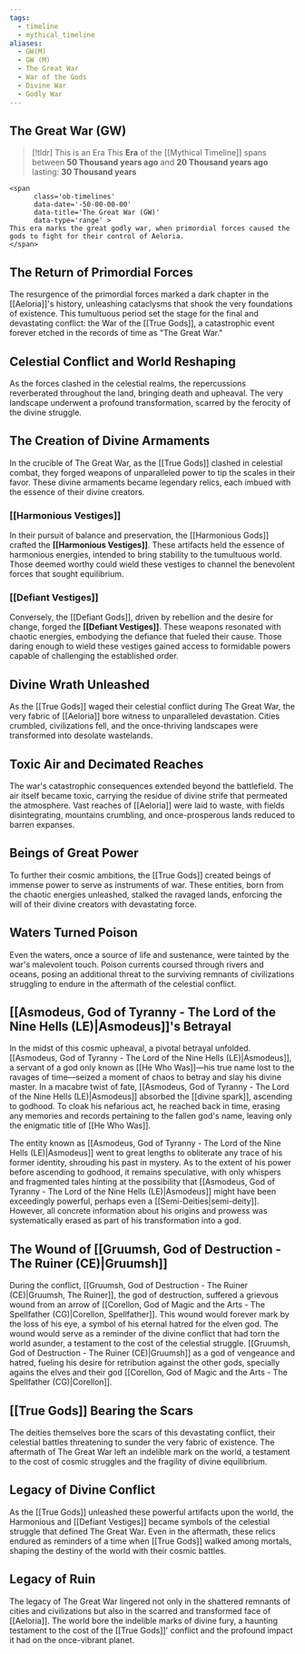 ```yaml
---
tags:
  - timeline
  - mythical_timeline
aliases:
  - GW(M)
  - GW (M)
  - The Great War
  - War of the Gods
  - Divine War
  - Godly War
---
```

## The Great War (GW)

> [!tldr] This is an Era
> This **Era** of the [[Mythical Timeline]] spans between **50 Thousand years ago** and **20 Thousand years ago** lasting: **30 Thousand years**
```
<span 
	  class='ob-timelines' 
	  data-date='-50-00-00-00' 
	  data-title='The Great War (GW)'
	  data-type='range' > 
This era marks the great godly war, when primordial forces caused the gods to fight for their control of Aeloria.
</span>
```


## The Return of Primordial Forces

The resurgence of the primordial forces marked a dark chapter in the [[Aeloria]]'s history, unleashing cataclysms that shook the very foundations of existence. This tumultuous period set the stage for the final and devastating conflict: the War of the [[True Gods]], a catastrophic event forever etched in the records of time as "The Great War."

## Celestial Conflict and World Reshaping

As the forces clashed in the celestial realms, the repercussions reverberated throughout the land, bringing death and upheaval. The very landscape underwent a profound transformation, scarred by the ferocity of the divine struggle.

## The Creation of Divine Armaments

In the crucible of The Great War, as the [[True Gods]] clashed in celestial combat, they forged weapons of unparalleled power to tip the scales in their favor. These divine armaments became legendary relics, each imbued with the essence of their divine creators.

### [[Harmonious Vestiges]]

In their pursuit of balance and preservation, the [[Harmonious Gods]] crafted the **[[Harmonious Vestiges]]**. These artifacts held the essence of harmonious energies, intended to bring stability to the tumultuous world. Those deemed worthy could wield these vestiges to channel the benevolent forces that sought equilibrium.

### [[Defiant Vestiges]]

Conversely, the [[Defiant Gods]], driven by rebellion and the desire for change, forged the **[[Defiant Vestiges]]**. These weapons resonated with chaotic energies, embodying the defiance that fueled their cause. Those daring enough to wield these vestiges gained access to formidable powers capable of challenging the established order.

## Divine Wrath Unleashed

As the [[True Gods]] waged their celestial conflict during The Great War, the very fabric of [[Aeloria]] bore witness to unparalleled devastation. Cities crumbled, civilizations fell, and the once-thriving landscapes were transformed into desolate wastelands.

## Toxic Air and Decimated Reaches

The war's catastrophic consequences extended beyond the battlefield. The air itself became toxic, carrying the residue of divine strife that permeated the atmosphere. Vast reaches of [[Aeloria]] were laid to waste, with fields disintegrating, mountains crumbling, and once-prosperous lands reduced to barren expanses.

## Beings of Great Power

To further their cosmic ambitions, the [[True Gods]] created beings of immense power to serve as instruments of war. These entities, born from the chaotic energies unleashed, stalked the ravaged lands, enforcing the will of their divine creators with devastating force.

## Waters Turned Poison

Even the waters, once a source of life and sustenance, were tainted by the war's malevolent touch. Poison currents coursed through rivers and oceans, posing an additional threat to the surviving remnants of civilizations struggling to endure in the aftermath of the celestial conflict.

## [[Asmodeus, God of Tyranny - The Lord of the Nine Hells (LE)|Asmodeus]]'s Betrayal

In the midst of this cosmic upheaval, a pivotal betrayal unfolded. [[Asmodeus, God of Tyranny - The Lord of the Nine Hells (LE)|Asmodeus]], a servant of a god only known as [[He Who Was]]—his true name lost to the ravages of time—seized a moment of chaos to betray and slay his divine master. In a macabre twist of fate, [[Asmodeus, God of Tyranny - The Lord of the Nine Hells (LE)|Asmodeus]] absorbed the [[divine spark]], ascending to godhood. To cloak his nefarious act, he reached back in time, erasing any memories and records pertaining to the fallen god's name, leaving only the enigmatic title of [[He Who Was]].

The entity known as [[Asmodeus, God of Tyranny - The Lord of the Nine Hells (LE)|Asmodeus]] went to great lengths to obliterate any trace of his former identity, shrouding his past in mystery. As to the extent of his power before ascending to godhood, it remains speculative, with only whispers and fragmented tales hinting at the possibility that [[Asmodeus, God of Tyranny - The Lord of the Nine Hells (LE)|Asmodeus]] might have been exceedingly powerful, perhaps even a [[Semi-Deities|semi-deity]]. However, all concrete information about his origins and prowess was systematically erased as part of his transformation into a god.

## The Wound of [[Gruumsh, God of Destruction - The Ruiner (CE)|Gruumsh]]

During the conflict, [[Gruumsh, God of Destruction - The Ruiner (CE)|Gruumsh, The Ruiner]], the god of destruction, suffered a grievous wound from an arrow of [[Corellon, God of Magic and the Arts - The Spellfather (CG)|Corellon, Spellfather]]. This wound would forever mark by the loss of his eye, a symbol of his eternal hatred for the elven god. The wound would serve as a reminder of the divine conflict that had torn the world asunder, a testament to the cost of the celestial struggle. [[Gruumsh, God of Destruction - The Ruiner (CE)|Gruumsh]] as a god of vengeance and hatred, fueling his desire for retribution against the other gods, specially agains the elves and their god [[Corellon, God of Magic and the Arts - The Spellfather (CG)|Corellon]].


## [[True Gods]] Bearing the Scars

The deities themselves bore the scars of this devastating conflict, their celestial battles threatening to sunder the very fabric of existence. The aftermath of The Great War left an indelible mark on the world, a testament to the cost of cosmic struggles and the fragility of divine equilibrium.

## Legacy of Divine Conflict

As the [[True Gods]] unleashed these powerful artifacts upon the world, the Harmonious and [[Defiant Vestiges]] became symbols of the celestial struggle that defined The Great War. Even in the aftermath, these relics endured as reminders of a time when [[True Gods]] walked among mortals, shaping the destiny of the world with their cosmic battles.

## Legacy of Ruin

The legacy of The Great War lingered not only in the shattered remnants of cities and civilizations but also in the scarred and transformed face of [[Aeloria]]. The world bore the indelible marks of divine fury, a haunting testament to the cost of the [[True Gods]]' conflict and the profound impact it had on the once-vibrant planet.